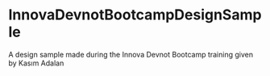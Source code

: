 # InnovaDevnotBootcampDesignSample
A design sample made during the Innova Devnot Bootcamp training given by Kasım Adalan
